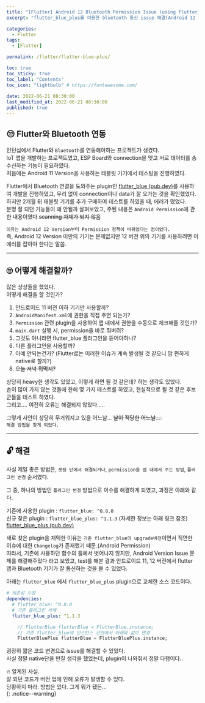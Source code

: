 ```yaml
---
title: "[Flutter] Android 12 Bluetooth Permission Issue (using flutter_blue plugin)"
excerpt: "flutter_blue_plus를 이용한 bluetooth 통신 issue 해결(Android 12 Permission Issue)"

categories:
  - Flutter
tags:
  - [Flutter]

permalink: /flutter/flutter-blue-plus/

toc: true
toc_sticky: true
toc_label: "Contents"
toc_icon: "lightbulb" # https://fontawesome.com/
 
date: 2022-06-21 08:30:00
last_modified_at: 2022-06-21 08:30:00
published: true
---
```


## 😒 Flutter와 Bluetooth 연동

인턴십에서 Flutter와 `Bluetooth`를 연동해야하는 프로젝트가 생겼다.  
IoT 앱을 개발하는 프로젝트였고, ESP Board와 connection을 맺고 서로 데이터를 송수신하는 기능이 필요하였다.  
처음에는 Android 11 Version을 사용하는 태블릿 기기에서 테스팅을 진행하였다.  

Flutter에서 Bluetooth 연결을 도와주는 plugin인 [flutter_blue (pub.dev)](https://pub.dev/packages/flutter_blue)를 사용하여 개발을 진행하였고, 무리 없이 connection이나 data가 잘 오가는 것을 확인했었다.  
하지만 2개월 뒤 태블릿 기기를 추가 구매하여 테스트를 하였을 때, 에러가 떴었다.  
분명 잘 되던 기능들이 왜 안될까 살펴보았고, 주된 내용은 `Android Permission`에 관한 내용이였다.~~scanning 자체가 되지 않음~~  

`이유는 Android 12 Version부터 Permission 정책이 바뀌었다는 점이었다.`  
즉, Android 12 Version 미만의 기기는 문제없지만 12 버전 위의 기기를 사용하려면 이 에러를 잡아야 한다는 말씀.  

---

## 🙄 어떻게 해결할까? 

많은 상상들을 했었다.  
어떻게 해결을 할 것인가?  

1. 안드로이드 11 버전 이하 기기만 사용할까?  
1. `AndroidManifest.xml`에 권한을 직접 주면 되는가?  
1. `Permission` 관련 plugin을 사용하여 앱 내에서 권한을 수동으로 체크해줄 것인가?  
1. `main.dart` 실행 시, permission을 바로 줘버려?  
1. 그것도 아니라면 flutter_blue 플러그인을 뜯어야하나?
1. 다른 플러그인을 사용할까?  
1. 아예 안되는건가? (Flutter로는 이러한 이슈가 계속 발생될 것 같으니 맘 편하게 native로 할까?)  
1. ~~오늘 저녁 뭐먹지?~~

상당히 heavy한 생각도 있었고, 이렇게 하면 될 것 같은데? 하는 생각도 있었다.  
손이 많이 가지 않는 것들에 한해 몇 가지 테스트를 하였고, 현실적으로 될 것 같은 후보군들을 테스트 하였다.  
그리고.... 여전히 오류는 해결되지 않았다.....  

그렇게 사안이 상당히 무거워지고 있을 어느날... ~~날이 적당한 어느날....~~  
`해결 방법을 찾게 되었다.`  

---  

## 🔓 해결  

사실 제일 좋은 방법은, `셋팅 단에서 해결되거나`, `permission을 앱 내에서 주는 방법`, `플러그인 변경` 순서였다.  

그 중, 하나의 방법인 `플러그인 변경` 방법으로 이슈를 해결하게 되였고, 과정은 아래와 같다.  

기존에 사용한 plugin : `flutter_blue: ^0.8.0`  
신규 찾은 plugin : `flutter_blue_plus: ^1.1.3` (자세한 정보는 아래 링크 참조)  
[flutter_blue_plus (pub.dev)](https://pub.dev/packages/flutter_blue_plus)  

새로 찾은 plugin을 채택한 이유는 `기존 flutter_blue의 upgrade버전`이면서 직면한 이슈에 대한 `Changelog`가 존재했기 때문.(Android Permission)   
따라서, 기존에 사용하던 함수의 틀에서 벗어나지 않지만, Android Version Issue 문제를 해결해주었다 라고 보았고, test를 해본 결과 안드로이드 11, 12 버전에서 flutter 앱과 Bluetooth 기기가 잘 통신하는 것을 볼 수 있었다.  

아래는 `flutter_blue` 에서 `flutter_blue_plus` plugin으로 교체한 소스 코드이다.  

```yaml
# 의존성 수정
dependencies:
  # flutter_blue: ^0.8.0
  # 기존 플러그인 삭제
  flutter_blue_plus: ^1.1.3
```

```dart
    // FlutterBlue flutterBlue = FlutterBlue.instance;
    // 기존 flutter_blue의 인스턴스 선언에서 아래와 같이 변경
    FlutterBluePlus flutterBlue = FlutterBluePlus.instance;
```

굉장히 짧은 코드 변경으로 issue를 해결할 수 있었다.  
사실 정말 native단을 만질 생각을 했었는데, plugin이 나와줘서 정말 다행이다..  

🔥 알게된 사실.  
잘 되던 코드가 버전 업에 인해 오류가 발생할 수 있다.  
당황하지 마라. 방법은 있다. 그게 뭐가 됐든...  
{: .notice--warning}  